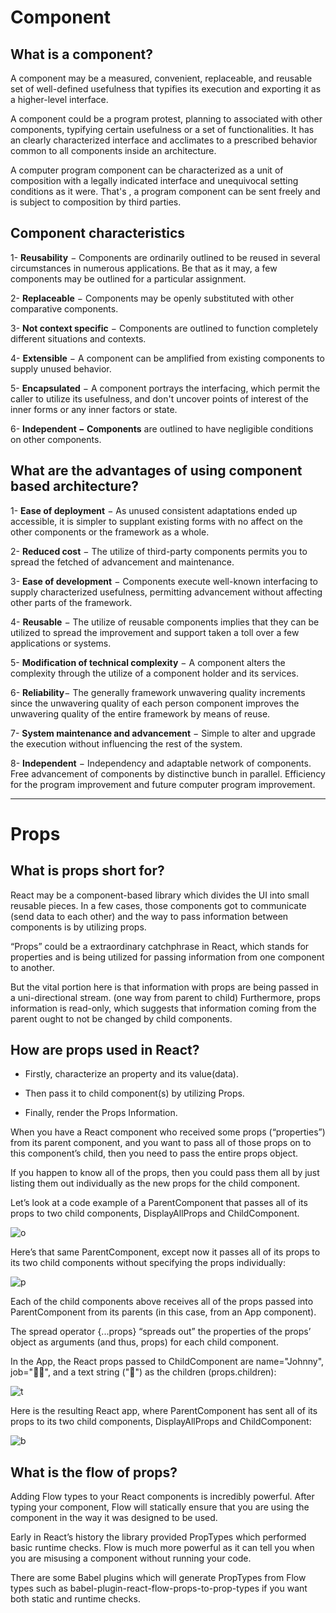# Component 

## What is a component?

A component may be a measured, convenient, replaceable, and reusable set of well-defined usefulness that typifies its execution and exporting it as a higher-level interface. 

 A component could be a program protest, planning to associated with other components, typifying certain usefulness or a set of functionalities. It has an clearly characterized interface and acclimates to a prescribed behavior common to all components inside an architecture.

 A computer program component can be characterized as a unit of composition with a legally indicated interface and unequivocal setting conditions as it were. That's , a program component can be sent freely and is subject to composition by third parties.

 ## Component characteristics

 1- **Reusability** − Components are ordinarily outlined to be reused in several circumstances in numerous applications. Be that as it may, a few components may be outlined for a particular assignment.

 2- **Replaceable** − Components may be openly substituted with other comparative components. 

 3- **Not context specific** − Components are outlined to function completely different situations and contexts. 

 4- **Extensible** − A component can be amplified from existing components to supply unused behavior.

 5- **Encapsulated** −  A component portrays the interfacing, which permit the caller to utilize its usefulness, and don't uncover points of interest of the inner forms or any inner factors or state.

 6- **Independent − Components** are outlined to have negligible conditions on other components.

 ## What are the advantages of using component based architecture?

 1- **Ease of deployment** − As unused consistent adaptations ended up accessible, it is simpler to supplant existing forms with no affect on the other components or the framework as a whole.

 2- **Reduced cost** − The utilize of third-party components permits you to spread the fetched of advancement and maintenance.

 3- **Ease of development** − Components execute well-known interfacing to supply characterized usefulness, permitting advancement without affecting other parts of the framework.

 4- **Reusable** − The utilize of reusable components implies that they can be utilized to spread the improvement and support taken a toll over a few applications or systems.

5- **Modification of technical complexity** − A component alters the complexity through the utilize of a component holder and its services. 

 6- **Reliability**− The generally framework unwavering quality increments since the unwavering quality of each person component improves the unwavering quality of the entire framework by means of reuse.

7- **System maintenance and advancement** − Simple to alter and upgrade the execution without influencing the rest of the system. 

 8- **Independent** − Independency and adaptable network of components. Free advancement of components by distinctive bunch in parallel. Efficiency for the program improvement and future computer program improvement.

 -----------------------------------------------------------------------------

 # Props 

 ## What is props short for?

 React may be a component-based library which divides the UI into small reusable pieces. In a few cases, those components got to communicate (send data to each other) and the way to pass information between components is by utilizing props.

 “Props” could be a extraordinary catchphrase in React, which stands for properties and is being utilized for passing information from one component to another.

 But the vital portion here is that information with props are being passed in a uni-directional stream. (one way from parent to child) Furthermore, props information is read-only, which suggests that information coming from the parent ought to not be changed by child components.

 ## How are props used in React?

- Firstly, characterize an property and its value(data).

- Then pass it to child component(s) by utilizing Props. 

- Finally, render the Props Information.

When you have a React component who received some props (“properties”) from its parent component, and you want to pass all of those props on to this component’s child, then you need to pass the entire props object.

If you happen to know all of the props, then you could pass them all by just listing them out individually as the new props for the child component.

Let’s look at a code example of a ParentComponent that passes all of its props to two child components, DisplayAllProps and ChildComponent.

![o](https://miro.medium.com/max/1400/1*TdJiBcxhfoFyrAHeJtal-Q.png)

Here’s that same ParentComponent, except now it passes all of its props to its two child components without specifying the props individually:

![p](https://miro.medium.com/max/700/1*IOeZbfzOOYY4jGcz_xG4vw.png)

Each of the child components above receives all of the props passed into ParentComponent from its parents (in this case, from an App component).

The spread operator {...props} “spreads out” the properties of the props’ object as arguments (and thus, props) for each child component.

In the App, the React props passed to ChildComponent are name="Johnny", job="👨‍🎤", and a text string ("🌟") as the children (props.children):

![t](https://miro.medium.com/max/700/1*-VzNUmn_fmqscQ5TKFEaIg.png)

Here is the resulting React app, where ParentComponent has sent all of its props to its two child components, DisplayAllProps and ChildComponent:

![b](https://miro.medium.com/max/700/1*0dbaVPXQ6kEvgrVO8r_J0A.png)

## What is the flow of props?

Adding Flow types to your React components is incredibly powerful. After typing your component, Flow will statically ensure that you are using the component in the way it was designed to be used.

Early in React’s history the library provided PropTypes which performed basic runtime checks. Flow is much more powerful as it can tell you when you are misusing a component without running your code.

There are some Babel plugins which will generate PropTypes from Flow types such as babel-plugin-react-flow-props-to-prop-types if you want both static and runtime checks.

